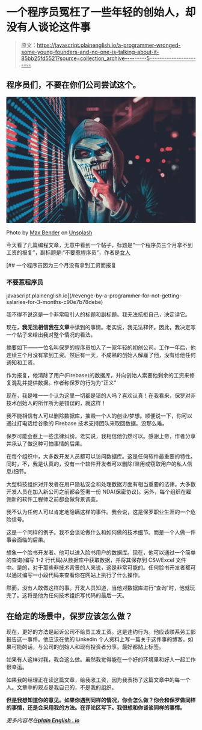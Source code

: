 # 一个程序员冤枉了一些年轻的创始人，却没有人谈论这件事

> 原文：<https://javascript.plainenglish.io/a-programmer-wronged-some-young-founders-and-no-one-is-talking-about-it-85bb25fd5521?source=collection_archive---------5----------------------->

## 程序员们，不要在你们公司尝试这个。

![](img/bc8b88fb8a489f2ed2a770e1a85abfea.png)

Photo by [Max Bender](https://unsplash.com/@maxwbender?utm_source=unsplash&utm_medium=referral&utm_content=creditCopyText) on [Unsplash](https://unsplash.com/s/photos/hacker?utm_source=unsplash&utm_medium=referral&utm_content=creditCopyText)

今天看了几篇编程文章，无意中看到一个帖子，标题是“一个程序员三个月拿不到工资的报复”，副标题是:“不要惹程序员”，作者是[女人](https://medium.com/u/71154650ecd4?source=post_page-----85bb25fd5521--------------------------------)

[](/revenge-by-a-programmer-for-not-getting-salaries-for-3-months-c90e7b78debe) [## 一个程序员因为三个月没有拿到工资而报复

### 不要惹程序员

javascript.plainenglish.io](/revenge-by-a-programmer-for-not-getting-salaries-for-3-months-c90e7b78debe) 

我不得不说这是一个非常吸引人的标题和副标题。我无法抗拒自己，决定读它。

现在，**我无法相信我在文章**中读到的事情。老实说，我无法释怀。因此，我决定写一个帖子来给出我对整个情况的看法。

摘要如下——一位名叫保罗的程序员加入了一家年轻的初创公司。工作一年后，他连续三个月没有拿到工资。然后有一天，不成熟的创始人解雇了他，没有给他任何通知和工资。

作为报复，他清除了用户(Firebase)的数据库，并向创始人索要他剩余的工资来修复混乱并提供数据。作者称保罗的行为为“正义”

现在，我是唯一一个认为这里一切都是错的人吗？喜欢认真！在我看来，保罗对非技术创始人的所作所为是错误的，就这样！

我不能相信有人可以删除数据库，摧毁一个人的创业/梦想。顺便说一下，你可以通过打电话给谷歌的 Firebase 技术支持团队来取回数据。没那么难。

保罗可能会惹上一些法律纠纷。老实说，我相信他仍然可以。感谢上帝，作者分享并承认了做这种可怕事情的后果。

在每个组织中，大多数开发人员都可以访问数据库。这是任何软件最重要的特性。同时，不，我是认真的，没有一个软件开发者可以删除/滥用或窃取用户的私人信息/细节。

大型科技组织对开发者在用户隐私安全和处理数据方面有相当重要的法律。大多数开发人员在加入新公司之前都会签署一份 NDA(保密协议)。另外，每个组织在雇佣新的软件工程师之前都会做背景调查。

我不认为任何人可以肯定地隐瞒这样的事件。我会说，这是保罗职业生涯的一个危险信号。

这是一个同样的例子。我不会谈论做什么和如何做的技术细节。而是一个人做一件事会面临的后果。

想象一个脸书开发者。他可以进入脸书用户的数据库。现在，他可以通过一个简单的查询(编写 1-2 行代码)从数据库中获取数据，并将其保存到 CSV/Excel 文件中。是的，对于那些非技术背景的人来说，这是非常可能的。任何脸书开发者都可以通过编写一小段代码来查看你在网站上执行了什么操作。

然而，没有人敢做这样的事。开发人员知道，当他对数据库进行“查询”时，他就玩完了。这将是他为任何技术组织写代码的最后一天。

## 在给定的场景中，保罗应该怎么做？

现在，更好的方法是起诉公司不给员工发工资。这是违约行为。他应该联系劳工部报告这一事件。他应该在他的 Linkedin 个人资料上写一篇关于这件事的博客。如果可能的话，与公司的创始人和现有投资者分享。最好都贴上标签。

如果有人这样对我，我会这么做。虽然我觉得能在一个好的环境里和好人一起工作很幸运。

如果我的经理正在读这篇文章，给我涨工资，因为我表扬了这篇文章中的每一个人。文章中的观点是我自己的，不是我的组织。

**但是我想知道你的意见。如果你遇到同样的情况，你会怎么做？你会和保罗做同样的事情，还是会采用我的方法。在评论区写下。我很想和你谈谈同样的事情。**

*更多内容尽在*[***plain English . io***](http://plainenglish.io/)